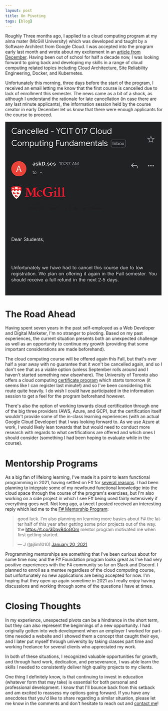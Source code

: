 ```yaml
---
layout: post
title: On Pivoting
tags: [blog] 
---
```


Roughly Three months ago, I applied to a cloud computing program at my alma mater (McGill University) which was developed and taught by a Software Architect from Google Cloud. I was accepted into the program early last month and wrote about my excitement in an [article from December](/2020-12-09-back-to-school/). Having been out of school for half a decade now, I was looking forward to going back and developing my skills in a range of cloud computing related topics including Cloud Architecture, Site Reliability Engineering, Docker, and Kubernetes.

Unfortunately this morning, three days before the start of the program, I received an email letting me know that the first course is cancelled due to lack of enrollment this semester. The news came as a bit of a shock, as although I understand the rationale for late cancellation (in case there are any last minute applicants), the information session held by the course creator in early December let us know that there were enough applicants for the course to proceed. 

<img src="/img/posts/class-cancellation.png" width="500" height="555" alt="Screenshot of the course cancellation email">

# The Road Ahead

Having spent seven years in the past self-employed as a Web Developer and Digital Marketer, I'm no stranger to pivoting. Based on my past experiences, the current situation presents both an unexpected challenge as well as an opportunity to continue my growth (providing that some important considerations are made beforehand). 

The cloud computing course will be offered again this Fall, but that's over half a year away with no guarantee that it won't be cancelled again, and so I don't see that as a viable option (unless September rolls around and I haven't started something new elsewhere). The University of Toronto also offers a cloud computing [certificate program](https://learn.utoronto.ca/programs-courses/certificates/cloud-computing) which starts tomorrow (it seems like I can register last minute!) and so I've been considering this route quite heavily. I do wish I could have participated in the information session to get a feel for the program beforehand however.

There's also the option of working towards cloud certification through one of the big three providers (AWS, Azure, and GCP), but the certification itself wouldn't provide some of the in-class learning experiences (with an actual Google Cloud Developer) that I was looking forward to. As we use Azure at work, I would likely lean towards that but would need to conduct more research with regards to what certifications are offered and which ones I should consider (something I had been hoping to evaluate while in the course).

# Mentorship Programs

As a big fan of lifelong learning, I've made it a point to learn functional programming in 2021, having settled on F# for [several reasons](/2021-01-04-why-learning-fsharp-2021/). I had been planning to integrate some of my newfound functional knowledge into the cloud space through the course of the program's exercises, but I'm also working on a side project in which I see F# being used fairly extensively if everything goes well. Not long ago, a tweet I posted received an interesting reply which led me to the [F# Mentorship Program](https://fsharp.org/mentorship/):

<blockquote class="twitter-tweet"><p lang="en" dir="ltr">good luck. I&#39;m also planning on learning more basics about F# the latter half of this year after getting some prior projects out of the way. the <a href="https://t.co/3DavB4oGOm">https://t.co/3DavB4oGOm</a> mentor program motivated me when first getting started.</p>&mdash; J (@jlim1010) <a href="https://twitter.com/jlim1010/status/1351710073903587330?ref_src=twsrc%5Etfw">January 20, 2021</a></blockquote> <script async src="https://platform.twitter.com/widgets.js" charset="utf-8"></script>

Programming mentorships are something that I've been curious about for some time now, and the F# Foundation program looks great as I've had very positive experiences with the F# community so far on Slack and Discord. I planned to enroll as a mentee regardless of the cloud computing course, but unfortunately no new applications are being accepted for now. I'm hoping that they open up again sometime in 2021 as I really enjoy having discussions and working through some of the questions I have at times.

# Closing Thoughts

In my experience, unexpected pivots can be a hindrance in the short term, but they can also represent the beginnings of a new opportunity. I had originally gotten into web development when an employer I worked for part-time needed a website and I showed them a concept that caught their eye, and I later put myself through university by taking classes part time and working freelance for several clients who appreciated my work. 

In both of these situations, I recognized valuable opportunities for growth, and through hard work, dedication, and perseverance, I was able learn the skills I needed to consistently deliver high quality projects to my clients. 

One thing I definitely know, is that continuing to invest in education (whatever form that may take) is essential for both personal and professional development. I know that I'll bounce back from this setback and am excited to reassess my options going forward. If you have any anecdotes that you'd like to share regarding a similar situation, please let me know in the comments and don't hesitate to reach out and [contact me](/contact/)!